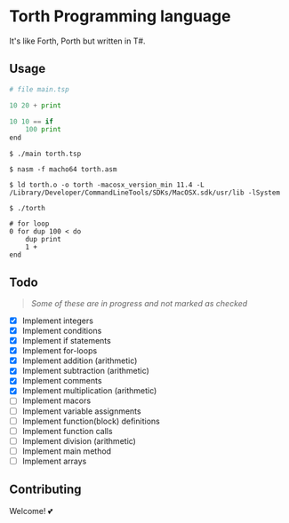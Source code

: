 # Torth Programming language

It's like Forth, Porth but written in T#.


## Usage
```python
# file main.tsp

10 20 + print

10 10 == if
    100 print
end

```


```
$ ./main torth.tsp

$ nasm -f macho64 torth.asm

$ ld torth.o -o torth -macosx_version_min 11.4 -L /Library/Developer/CommandLineTools/SDKs/MacOSX.sdk/usr/lib -lSystem

$ ./torth
```

```
# for loop
0 for dup 100 < do  
    dup print
    1 +
end
```

## Todo
> _Some of these are in progress and not marked as checked_
- [X] Implement integers
- [X] Implement conditions
- [X] Implement if statements
- [X] Implement for-loops
- [X] Implement addition (arithmetic)
- [X] Implement subtraction (arithmetic)
- [X] Implement comments
- [X] Implement multiplication (arithmetic)
- [ ] Implement macors
- [ ] Implement variable assignments
- [ ] Implement function(block) definitions
- [ ] Implement function calls
- [ ] Implement division (arithmetic)
- [ ] Implement main method
- [ ] Implement arrays

## Contributing
Welcome! 💕

